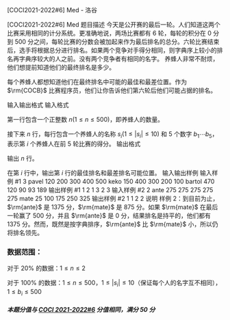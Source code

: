 



[COCI2021-2022#6] Med - 洛谷














[COCI2021-2022#6] Med
题目描述
今天是公开赛的最后一轮。人们知道这两个比赛采用相同的计分系统。更准确地说，两场比赛都有 $6$ 轮，每轮的积分在 $0$ 分到 $500$ 分之间，每轮比赛的分数会被加起来作为最后排名的总分。六轮比赛结束后，选手将根据总分进行排名。如果两个竞争对手得分相同，则字典序上较小的排名再字典序较大的人之前。没有两个竞争者有相同的名字。
养蜂人非常不耐烦，他们想提前知道他们的最终排名是多少。

每个养蜂人都想知道他们在最终排名中可能的最佳和最差位置。作为 $\rm{COCB}$ 比赛程序员，他们让你告诉他们第六轮后他们可能占据的排名。

输入输出格式
输入格式

第一行包含一个正整数 $n(1≤n≤500)$，即养蜂人的数量。

接下来 $n$ 行，每行包含一个养蜂人的名称 $s_i(1 ≤|s_i|≤10)$ 和 $5$ 个数字 $b_1\cdots b_5$，表示第 $i$ 个养蜂人在前 $5$ 轮比赛的得分。
输出格式

输出 $n$ 行。

在第 $i$ 行中，输出第 $i$ 行的最佳排名和最差排名可能位置。
输入输出样例
输入样例 #1
3
pavel 120 200 300 400 500
keko 150 400 300 200 100
bartol 470 120 90 93 189
输出样例 #1
1 2
1 3
2 3
输入样例 #2
2
ante 275 275 275 275 275
mate 25 100 175 250 325
输出样例 #2
1 1
2 2
说明
样例 2：到目前为止，$\rm{ante}$ 是 $1375$ 分，$\rm{mate}$ 是 $875$ 分。如果 $\rm{mate}$ 在最后一轮赢了 $500$ 分，并且 $\rm{ante}$ 是 $0$ 分，结果排名是持平的，他们都有 $1375$ 分。然而，既然是按字典排序，$\rm{ante}$ 比 $\rm{mate}$ 小，所以仍将排名领先。

### 数据范围：

对于 $20\%$ 的数据：$1\le n\le2$

对于 $100\%$ 的数据：$1\le n\le500$，$1\le |s_i|\le10$（保证每个人的名字互不相同），$1\le b_i \le500$

##### 本题分值与 [COCI 2021-2022#6](https://hsin.hr/coci/contest6_tasks.pdf) 分值相同，满分 $50$ 分






